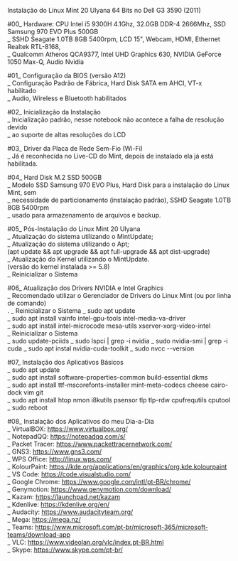 Instalação do Linux Mint 20 Ulyana 64 Bits no Dell G3 3590 (2011)

#00_ Hardware: CPU Intel i5 9300H 4.1Ghz, 32.0GB DDR-4 2666Mhz, SSD Samsung 970 EVO Plus 500GB<br>
	_ SSHD Seagate 1.0TB 8GB 5400rpm, LCD 15", Webcam, HDMI, Ethernet Realtek RTL-8168,<br>
	_ Qualcomm Atheros QCA9377, Intel UHD Graphics 630, NVIDIA GeForce 1050 Max-Q, Audio Nvidia 

#01_ Configuração da BIOS (versão A12)<br>
	_ Configuração Padrão de Fábrica, Hard Disk SATA em AHCI, VT-x habilitado<br>
	_ Audio, Wireless e Bluetooth habilitados
	
#02_ Inicialização da Instalação<br>
	_ Inicialização padrão, nesse notebook não acontece a falha de resolução devido<br>
	_ ao suporte de altas resoluções do LCD

#03_ Driver da Placa de Rede Sem-Fio (Wi-Fi)<br>
	_ Já é reconhecida no Live-CD do Mint, depois de instalado ela já está habilitada.

#04_ Hard Disk M.2 SSD 500GB<br>
	_ Modelo SSD Samsung 970 EVO Plus, Hard Disk para a instalação do Linux Mint, sem<br>
	_ necessidade de particionamento (instalação padrão), SSHD Seagate 1.0TB 8GB 5400rpm<br>
	_ usado para armazenamento de arquivos e backup.
	
#05_ Pós-Instalação do Linux Mint 20 Ulyana<br>
	_ Atualização do sistema utilizando o MintUpdate;<br>
	_ Atualização do sistema utilizando o Apt;<br>
		(apt update && apt upgrade && apt full-upgrade && apt dist-upgrade)<br>
	_ Atualização do Kernel utilizando o MintUpdate.<br>
		(versão do kernel instalada >= 5.8)<br>
	_ Reinicializar o Sistema
	
#06_ Atualização dos Drivers NVIDIA e Intel Graphics<br>
	_ Recomendado utilizar o Gerenciador de Drivers do Linux Mint (ou por linha de comando)<br>.
	_ Reinicializar o Sistema
	_ sudo apt update<br>
	_ sudo apt install vainfo intel-gpu-tools intel-media-va-driver<br>
	_ sudo apt install intel-microcode mesa-utils xserver-xorg-video-intel<br>
	_ Reinicializar o Sistema<br>
	_ sudo update-pciids
	_ sudo lspci | grep -i nvidia
	_ sudo nvidia-smi | grep -i cuda
	_ sudo apt instal nvidia-cuda-toolkit
	_ sudo nvcc --version
	  
#07_ Instalação dos Aplicativos Básicos<br>
	_ sudo apt update<br>
	_ sudo apt install software-properties-common build-essential dkms<br>
	_ sudo apt install ttf-mscorefonts-installer mint-meta-codecs cheese cairo-dock vim git<br>
	_ sudo apt install htop nmon i8kutils psensor tlp tlp-rdw cpufrequtils cputool
	_ sudo reboot

#08_ Instalação dos Aplicativos do meu Dia-a-Dia<br>
	_ VirtualBOX: https://www.virtualbox.org/<br>
	_ NotepadQQ: https://notepadqq.com/s/<br>
	_ Packet Tracer: https://www.packettracernetwork.com/<br>
	_ GNS3: https://www.gns3.com/<br>
	_ WPS Office: http://linux.wps.com/<br>
	_ KolourPaint: https://kde.org/applications/en/graphics/org.kde.kolourpaint<br>
	_ VS Code: https://code.visualstudio.com/<br>
	_ Google Chrome: https://www.google.com/intl/pt-BR/chrome/<br>
	_ Genymotion: https://www.genymotion.com/download/<br>
	_ Kazam: https://launchpad.net/kazam<br>
	_ Kdenlive: https://kdenlive.org/en/<br>
	_ Audacity: https://www.audacityteam.org/<br>
	_ Mega: https://mega.nz/<br>
	_ Teams: https://www.microsoft.com/pt-br/microsoft-365/microsoft-teams/download-app<br>
	_ VLC: https://www.videolan.org/vlc/index.pt-BR.html<br>
	_ Skype: https://www.skype.com/pt-br/